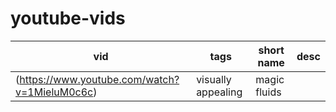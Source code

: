 # youtube-vids


|vid|tags|short name|desc|
|-|-|-|-|
|(https://www.youtube.com/watch?v=1MieluM0c6c)|visually appealing|magic fluids||













